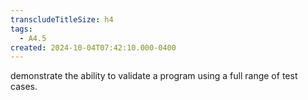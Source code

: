 ```yaml
---
transcludeTitleSize: h4
tags:
  - A4.5
created: 2024-10-04T07:42:10.000-0400
---
```

demonstrate the ability to validate a program using a full range of test cases.